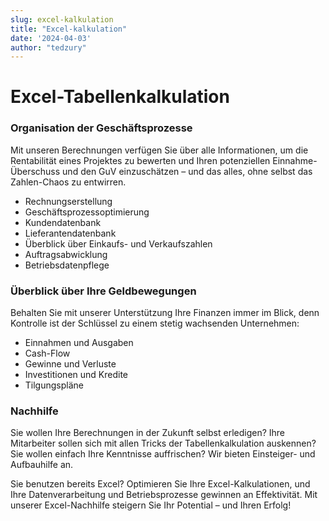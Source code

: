 ```yaml
---
slug: excel-kalkulation
title: "Excel-kalkulation"
date: '2024-04-03'
author: "tedzury"
---
```


# Excel-Tabellenkalkulation

### Organisation der Geschäftsprozesse

Mit unseren Berechnungen verfügen Sie über alle Informationen, um die Rentabilität eines
Projektes zu bewerten und Ihren potenziellen Einnahme-Überschuss und den GuV einzuschätzen
– und das alles, ohne selbst das Zahlen-Chaos zu entwirren.

- Rechnungserstellung
- Geschäftsprozessoptimierung
- Kundendatenbank
- Lieferantendatenbank
- Überblick über Einkaufs- und Verkaufszahlen
- Auftragsabwicklung
- Betriebsdatenpflege


### Überblick über Ihre Geldbewegungen

Behalten Sie mit unserer Unterstützung Ihre Finanzen immer im Blick, denn Kontrolle ist
der Schlüssel zu einem stetig wachsenden Unternehmen:

- Einnahmen und Ausgaben
- Cash-Flow
- Gewinne und Verluste
- Investitionen und Kredite
- Tilgungspläne

### Nachhilfe

Sie wollen Ihre Berechnungen in der Zukunft selbst erledigen? Ihre Mitarbeiter sollen sich
mit allen Tricks der Tabellenkalkulation auskennen? Sie wollen einfach Ihre Kenntnisse
auffrischen? Wir bieten Einsteiger- und Aufbauhilfe an.

Sie benutzen bereits Excel? Optimieren Sie Ihre Excel-Kalkulationen, und Ihre
Datenverarbeitung und Betriebsprozesse gewinnen an Effektivität. Mit unserer
Excel-Nachhilfe steigern Sie Ihr Potential – und Ihren Erfolg!
